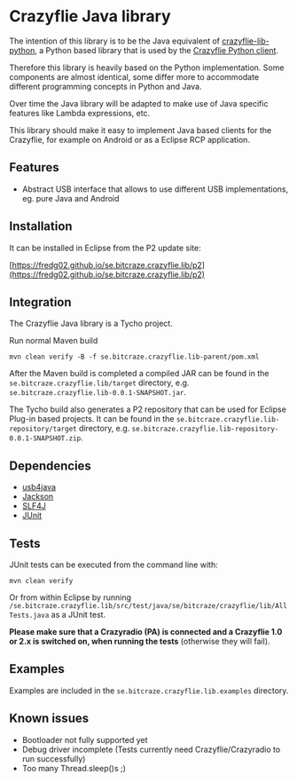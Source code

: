 # Crazyflie Java library

The intention of this library is to be the Java equivalent of
[crazyflie-lib-python](https://github.com/bitcraze/crazyflie-lib-python), a Python based library that is used by the [Crazyflie Python client](https://github.com/bitcraze/crazyflie-clients-python).

Therefore this library is heavily based on the Python implementation.
Some components are almost identical, some differ more to accommodate different
programming concepts in Python and Java.

Over time the Java library will be adapted to make use of Java specific
features like Lambda expressions, etc.

This library should make it easy to implement Java based clients for the
Crazyflie, for example on Android or as a Eclipse RCP application.

Features
--------

* Abstract USB interface that allows to use different USB implementations,
eg. pure Java and Android

Installation
------------

It can be installed in Eclipse from the P2 update site:

[https://fredg02.github.io/se.bitcraze.crazyflie.lib/p2](https://fredg02.github.io/se.bitcraze.crazyflie.lib/p2)

Integration
-----------

The Crazyflie Java library is a Tycho project.

Run normal Maven build
```
mvn clean verify -B -f se.bitcraze.crazyflie.lib-parent/pom.xml
```

After the Maven build is completed a compiled JAR can be found in the ```se.bitcraze.crazyflie.lib/target``` directory, e.g. ```se.bitcraze.crazyflie.lib-0.0.1-SNAPSHOT.jar```.

The Tycho build also generates a P2 repository that can be used for Eclipse Plug-in based projects. It can be found in the ```se.bitcraze.crazyflie.lib-repository/target``` directory, e.g. ```se.bitcraze.crazyflie.lib-repository-0.0.1-SNAPSHOT.zip```.


Dependencies
------------

* [usb4java](http://usb4java.org)
* [Jackson](https://github.com/FasterXML/jackson)
* [SLF4J](http://www.slf4j.org)
* [JUnit](http://junit.org)


Tests
-----

JUnit tests can be executed from the command line with:
```
mvn clean verify
```

Or from within Eclipse by running ``/se.bitcraze.crazyflie.lib/src/test/java/se/bitcraze/crazyflie/lib/AllTests.java`` as a JUnit test.

**Please make sure that a Crazyradio (PA) is connected and a Crazyflie 1.0 or 2.x is switched on, when running the tests** (otherwise they will fail).


Examples
--------

Examples are included in the ```se.bitcraze.crazyflie.lib.examples``` directory.


Known issues
------------

* Bootloader not fully supported yet
* Debug driver incomplete (Tests currently need Crazyflie/Crazyradio to run successfully)
* Too many Thread.sleep()s ;)
